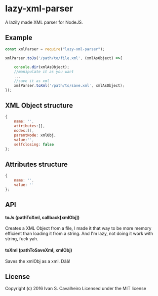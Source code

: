 # lazy-xml-parser
A lazily made XML parser for NodeJS.

## Example
```javascript
const xmlParser = require("lazy-xml-parser");

xmlParser.toJs('/path/to/file.xml', (xmlAsObject) =>{
    
    console.dir(xmlAsObject);
    //manipulate it as you want
    ...
    //save it as xml
    xmlParser.toXml('/path/to/save.xml', xmlAsObject);
});
```

## XML Object structure
```javascript
{
    name: '', 
    attributes:[], 
    nodes:[], 
    parentNode: xmlObj, 
    value:'', 
    selfclosing: false
};
```

## Attributes structure
```javascript
{
    name: '', 
    value: ''
};
```

## API

#### toJs (pathToXml, callback[xmlObj])
Creates a XML Object from a file, I made it that way to be more memory efficient than loading it from a string.
And I'm lazy, not doing it work with string, fuck yah.

#### toXml (pathToSaveXml, xmlObj)
Saves the xmlObj as a xml. Dãã!


## License
Copyright (c) 2016 Ivan S. Cavalheiro
Licensed under the MIT license